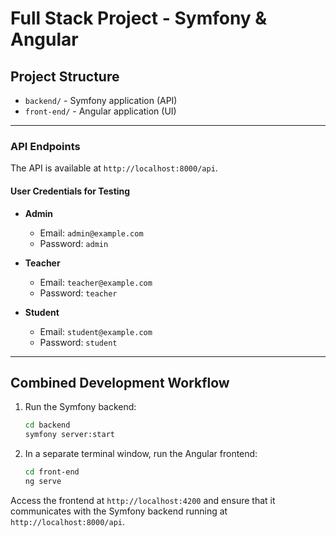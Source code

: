 
# Full Stack Project - Symfony & Angular

## Project Structure

- `backend/` - Symfony application (API)
- `front-end/` - Angular application (UI)

---


### API Endpoints

The API is available at `http://localhost:8000/api`.

#### User Credentials for Testing

- **Admin**
    - Email: `admin@example.com`
    - Password: `admin`

- **Teacher**
    - Email: `teacher@example.com`
    - Password: `teacher`

- **Student**
    - Email: `student@example.com`
    - Password: `student`

---

## Combined Development Workflow

1. Run the Symfony backend:
   ```bash
   cd backend
   symfony server:start
   ```

2. In a separate terminal window, run the Angular frontend:
   ```bash
   cd front-end
   ng serve
   ```

Access the frontend at `http://localhost:4200` and ensure that it communicates with the Symfony backend running at `http://localhost:8000/api`.
